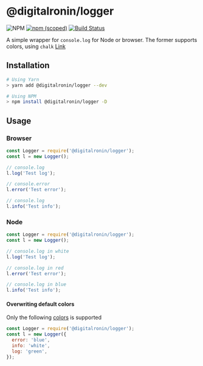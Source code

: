 # @digitalronin/logger

![NPM](https://img.shields.io/npm/l/@digitalronin/logger)
[![npm (scoped)](https://img.shields.io/npm/v/@digitalronin/logger)](https://npmjs.org/package/@digitalronin/logger "View this project on npm")
[![Build Status](https://travis-ci.org/ronniechong/logger.svg?branch=master)](https://travis-ci.com/ronniechong/logger)

A simple wrapper for `console.log` for Node or browser. The former supports colors, using `chalk` [Link](https://github.com/chalk/chalk)

## Installation

```bash
# Using Yarn
> yarn add @digitalronin/logger --dev

# Using NPM
> npm install @digitalronin/logger -D
```

## Usage

### Browser

```javascript
const Logger = require('@digitalronin/logger');
const l = new Logger();

// console.log
l.log('Test log');

// console.error
l.error('Test error');

// console.log
l.info('Test info');
```

### Node

```javascript
const Logger = require('@digitalronin/logger');
const l = new Logger();

// console.log in white
l.log('Test log');

// console.log in red
l.error('Test error');

// console.log in blue
l.info('Test info');
```

#### Overwriting default colors

Only the following [colors](https://github.com/chalk/chalk#colors) is supported

```javascript
const Logger = require('@digitalronin/logger');
const l = new Logger({
  error: 'blue',
  info: 'white',
  log: 'green',
});
```